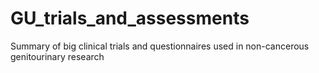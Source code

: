 # GU_trials_and_assessments
Summary of big clinical trials and questionnaires used in non-cancerous genitourinary research
